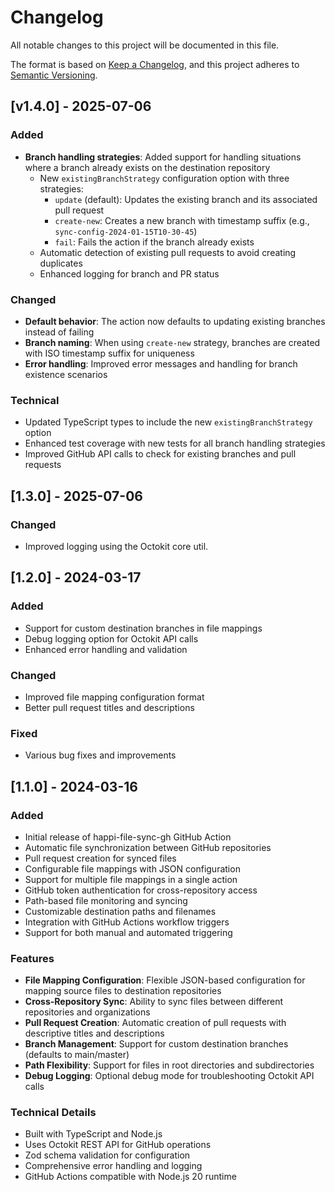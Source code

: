 # Changelog

All notable changes to this project will be documented in this file.

The format is based on [Keep a Changelog](https://keepachangelog.com/en/1.0.0/),
and this project adheres to [Semantic Versioning](https://semver.org/spec/v2.0.0.html).

## [v1.4.0] - 2025-07-06

### Added
- **Branch handling strategies**: Added support for handling situations where a branch already exists on the destination repository
  - New `existingBranchStrategy` configuration option with three strategies:
    - `update` (default): Updates the existing branch and its associated pull request
    - `create-new`: Creates a new branch with timestamp suffix (e.g., `sync-config-2024-01-15T10-30-45`)
    - `fail`: Fails the action if the branch already exists
  - Automatic detection of existing pull requests to avoid creating duplicates
  - Enhanced logging for branch and PR status

### Changed
- **Default behavior**: The action now defaults to updating existing branches instead of failing
- **Branch naming**: When using `create-new` strategy, branches are created with ISO timestamp suffix for uniqueness
- **Error handling**: Improved error messages and handling for branch existence scenarios

### Technical
- Updated TypeScript types to include the new `existingBranchStrategy` option
- Enhanced test coverage with new tests for all branch handling strategies
- Improved GitHub API calls to check for existing branches and pull requests

## [1.3.0] - 2025-07-06

### Changed
- Improved logging using the Octokit core util.

## [1.2.0] -  2024-03-17

### Added
- Support for custom destination branches in file mappings
- Debug logging option for Octokit API calls
- Enhanced error handling and validation

### Changed
- Improved file mapping configuration format
- Better pull request titles and descriptions

### Fixed
- Various bug fixes and improvements

## [1.1.0] - 2024-03-16

### Added
- Initial release of happi-file-sync-gh GitHub Action
- Automatic file synchronization between GitHub repositories
- Pull request creation for synced files
- Configurable file mappings with JSON configuration
- Support for multiple file mappings in a single action
- GitHub token authentication for cross-repository access
- Path-based file monitoring and syncing
- Customizable destination paths and filenames
- Integration with GitHub Actions workflow triggers
- Support for both manual and automated triggering

### Features
- **File Mapping Configuration**: Flexible JSON-based configuration for mapping source files to destination repositories
- **Cross-Repository Sync**: Ability to sync files between different repositories and organizations
- **Pull Request Creation**: Automatic creation of pull requests with descriptive titles and descriptions
- **Branch Management**: Support for custom destination branches (defaults to main/master)
- **Path Flexibility**: Support for files in root directories and subdirectories
- **Debug Logging**: Optional debug mode for troubleshooting Octokit API calls

### Technical Details
- Built with TypeScript and Node.js
- Uses Octokit REST API for GitHub operations
- Zod schema validation for configuration
- Comprehensive error handling and logging
- GitHub Actions compatible with Node.js 20 runtime 